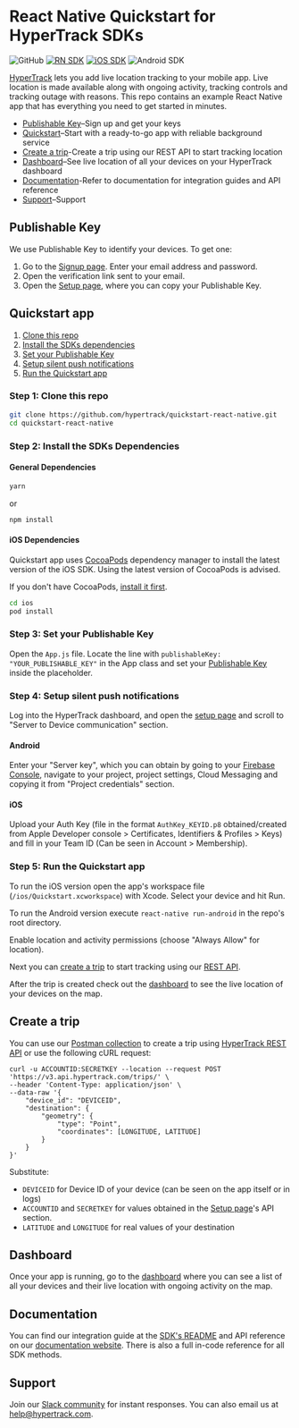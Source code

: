 # React Native Quickstart for HyperTrack SDKs

![GitHub](https://img.shields.io/github/license/hypertrack/quickstart-react-native.svg)
[![RN SDK](https://img.shields.io/npm/v/hypertrack-sdk-react-native.svg)](https://www.npmjs.com/package/hypertrack-sdk-react-native)
[![iOS SDK](https://img.shields.io/badge/iOS%20SDK-4.0.1-brightgreen.svg)](https://cocoapods.org/pods/HyperTrack)
![Android SDK](https://img.shields.io/badge/Android%20SDK-3.4.6-brightgreen.svg)

[HyperTrack](https://www.hypertrack.com) lets you add live location tracking to your mobile app. Live location is made available along with ongoing activity, tracking controls and tracking outage with reasons. This repo contains an example React Native app that has everything you need to get started in minutes.

* [Publishable Key](#publishable-key)–Sign up and get your keys
* [Quickstart](#quickstart-app)–Start with a ready-to-go app with reliable background service
* [Create a trip](#create-a-trip)-Create a trip using our REST API to start tracking location
* [Dashboard](#dashboard)–See live location of all your devices on your HyperTrack dashboard
* [Documentation](#documentation)-Refer to documentation for integration guides and API reference
* [Support](#support)–Support

## Publishable Key

We use Publishable Key to identify your devices. To get one:
1. Go to the [Signup page](https://dashboard.hypertrack.com/signup). Enter your email address and password.
2. Open the verification link sent to your email.
3. Open the [Setup page](https://dashboard.hypertrack.com/setup), where you can copy your Publishable Key.

## Quickstart app

1. [Clone this repo](#step-1-clone-this-repo)
2. [Install the SDKs dependencies](#step-2-install-the-sdks-dependencies)
3. [Set your Publishable Key](#step-3-set-your-publishable-key)
4. [Setup silent push notifications](#step-4-setup-silent-push-notifications)
5. [Run the Quickstart app](#step-5-run-the-quickstart-app)

### Step 1: Clone this repo
```bash
git clone https://github.com/hypertrack/quickstart-react-native.git
cd quickstart-react-native
```

### Step 2: Install the SDKs Dependencies

#### General Dependencies

```bash
yarn
```

or

```bash
npm install
```

#### iOS Dependencies

Quickstart app uses [CocoaPods](https://cocoapods.org) dependency manager to install the latest version of the iOS SDK. Using the latest version of CocoaPods is advised.

If you don't have CocoaPods, [install it first](https://guides.cocoapods.org/using/getting-started.html#installation).

```bash
cd ios
pod install
```

### Step 3: Set your Publishable Key

Open the `App.js` file. Locate the line with `publishableKey: "YOUR_PUBLISHABLE_KEY"` in the App class and set your [Publishable Key](#publishable-key) inside the placeholder.

### Step 4: Setup silent push notifications

Log into the HyperTrack dashboard, and open the [setup page](https://dashboard.hypertrack.com/setup) and scroll to "Server to Device communication" section.

#### Android

Enter your "Server key", which you can obtain by going to your [Firebase Console](https://console.firebase.google.com/), navigate to your project, project settings, Cloud Messaging and copying it from "Project credentials" section.

#### iOS

Upload your Auth Key (file in the format `AuthKey_KEYID.p8` obtained/created from Apple Developer console > Certificates, Identifiers & Profiles > Keys) and fill in your Team ID (Can be seen in Account > Membership).

### Step 5: Run the Quickstart app

To run the iOS version open the app's workspace file (`/ios/Quickstart.xcworkspace`) with Xcode. Select your device and hit Run.

To run the Android version execute `react-native run-android` in the repo's root directory.

Enable location and activity permissions (choose "Always Allow" for location).

Next you can [create a trip](#create-a-trip) to start tracking using our [REST API](https://docs.hypertrack.com/#references-apis).

After the trip is created check out the [dashboard](#dashboard) to see the live location of your devices on the map.

## Create a trip

You can use our [Postman collection](https://www.getpostman.com/run-collection/a2318d122f1b88fae3c1) to create a trip using [HyperTrack REST API](https://docs.hypertrack.com/#references-apis-trips-post-trips) or use the following cURL request:

```curl
curl -u ACCOUNTID:SECRETKEY --location --request POST 'https://v3.api.hypertrack.com/trips/' \
--header 'Content-Type: application/json' \
--data-raw '{
    "device_id": "DEVICEID",
    "destination": {
        "geometry": {
            "type": "Point",
            "coordinates": [LONGITUDE, LATITUDE]
        }
    }
}'
```

Substitute:
* `DEVICEID` for Device ID of your device (can be seen on the app itself or in logs)
* `ACCOUNTID` and `SECRETKEY` for values obtained in the [Setup page](https://dashboard.hypertrack.com/setup)'s API section.
* `LATITUDE` and `LONGITUDE` for real values of your destination

## Dashboard

Once your app is running, go to the [dashboard](https://dashboard.hypertrack.com/devices) where you can see a list of all your devices and their live location with ongoing activity on the map.

## Documentation

You can find our integration guide at the [SDK's README](https://github.com/hypertrack/sdk-react-native#integrate-the-react-native-sdk) and API reference on our [documentation website](https://docs.hypertrack.com/#references-sdks). There is also a full in-code reference for all SDK methods.

## Support
Join our [Slack community](https://join.slack.com/t/hypertracksupport/shared_invite/enQtNDA0MDYxMzY1MDMxLTdmNDQ1ZDA1MTQxOTU2NTgwZTNiMzUyZDk0OThlMmJkNmE0ZGI2NGY2ZGRhYjY0Yzc0NTJlZWY2ZmE5ZTA2NjI) for instant responses. You can also email us at help@hypertrack.com.
